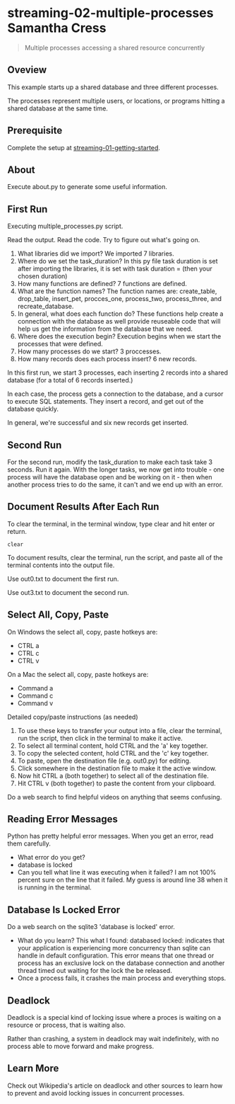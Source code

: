 # streaming-02-multiple-processes Samantha Cress

> Multiple processes accessing a shared resource concurrently

## Oveview

This example starts up a shared database and three different processes.

The processes represent multiple users, or locations, or programs 
hitting a shared database at the same time. 

## Prerequisite

Complete the setup at [streaming-01-getting-started](https://github.com/denisecase/streaming-01-getting-started).

## About

Execute about.py to generate some useful information.

## First Run

Executing multiple_processes.py script.

Read the output. Read the code. 
Try to figure out what's going on. 

1. What libraries did we import? We imported 7 libraries. 
3. Where do we set the task_duration? In this py file task duration is set after importing the libraries, it is set with task duration = (then your chosen duration)
4. How many functions are defined? 7 functions are defined. 
5. What are the function names? The function names are: create_table, drop_table, insert_pet, procces_one, process_two, process_three, and recreate_database.
6. In general, what does each function do? These functions help create a connection with the database as well provide reuseable code that will help us get the information from the database that we need. 
7. Where does the execution begin? Execution begins when we start the processes that were defined. 
8. How many processes do we start? 3 proccesses. 
9. How many records does each process insert? 6 new records.

In this first run, we start 3 processes, 
each inserting 2 records into a shared database 
(for a total of 6 records inserted.)

In each case, the process gets a connection to the database, 
and a cursor to execute SQL statements.
They insert a record, and get out of the database quickly.

In general, we're successful and six new records get inserted. 

## Second Run

For the second run, modify the task_duration to make each task take 3 seconds. Run it again. 
With the longer tasks, we now get into trouble - 
one process will have the database open and be working on it - 
then when another process tries to do the same, it can't and 
we end up with an error. 

## Document Results After Each Run

To clear the terminal, in the terminal window, type clear and hit enter or return. 

`clear`

To document results, clear the terminal, run the script, and paste all of the terminal contents into the output file.

Use out0.txt to document the first run. 

Use out3.txt to document the second run.

## Select All, Copy, Paste

On Windows the select all, copy, paste hotkeys are:

- CTRL a 
- CTRL c 
- CTRL v 

On a Mac the select all, copy, paste hotkeys are:

- Command a
- Command c
- Command v

Detailed copy/paste instructions (as needed)

1. To use these keys to transfer your output into a file, 
clear the terminal, run the script, then click in the terminal to make it active.
1. To select all terminal content, hold CTRL and the 'a' key together. 
1. To copy the selected content, hold CTRL and the 'c' key together. 
1. To paste, open the destination file (e.g. out0.py) for editing.
1. Click somewhere in the destination file to make it the active window.
1. Now hit CTRL a (both together) to select all of the destination file.
1. Hit CTRL v (both together) to paste the content from your clipboard.

Do a web search to find helpful videos on anything that seems confusing. 

## Reading Error Messages

Python has pretty helpful error messages. 
When you get an error, read them carefully. 

- What error do you get?
- database is locked
- Can you tell what line it was executing when it failed? I am not 100% percent sure on the line that it failed. My guess is around line 38 when it is running in the terminal. 


## Database Is Locked Error

Do a web search on the sqlite3 'database is locked' error.

- What do you learn? This what I found: databased locked: indicates that your application is experiencing more concurrency than sqlite can handle in default configuration. This error means that one thread or process has an exclusive lock on the database connection and another thread timed out waiting for the lock the be released.
- Once a process fails, it crashes the main process and everything stops. 

## Deadlock

Deadlock is a special kind of locking issue where a proces 
is waiting on a resource or process, that is waiting also. 

Rather than crashing, a system in deadlock may wait indefinitely, 
with no process able to move forward and make progress.

## Learn More

Check out Wikipedia's article on deadlock and other sources to learn how to prevent and avoid locking issues in concurrent processes. 
